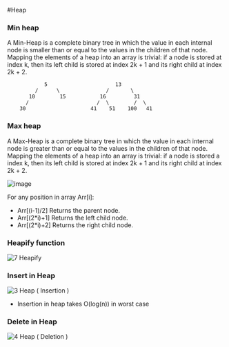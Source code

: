 #Heap

### Min heap

A Min-Heap is a complete binary tree in which the value in each internal node is smaller than or equal to the values in the children of that node. 
Mapping the elements of a heap into an array is trivial: if a node is stored at index k, then its left child is stored at index 2k + 1 and its right child at index 2k + 2.

```
            5                      13
         /      \               /       \  
       10        15           16         31 
      /                      /  \        /  \
    30                     41    51    100   41
```

### Max heap
A Max-Heap is a complete binary tree in which the value in each internal node is greater than or equal to the values in the children of that node.
Mapping the elements of a heap into an array is trivial: if a node is stored a index k, then its left child is stored at index 2k + 1 and its right child at index 2k + 2.

![image](https://user-images.githubusercontent.com/63506466/150747552-035dc07c-bfe0-46dc-b1f0-5cb924de7d92.png)

For any position in array Arr[i]:
* Arr[(i-1)/2] Returns the parent node.
* Arr[(2*i)+1] Returns the left child node.
* Arr[(2*i)+2] Returns the right child node.

### Heapify function
![7  Heapify](https://user-images.githubusercontent.com/63506466/150750576-ab58e418-35d5-4f2e-8f60-428058d31d7f.jpg)


### Insert in Heap
![3  Heap ( Insertion )](https://user-images.githubusercontent.com/63506466/150747665-3fdca91a-dca4-48bb-afd7-7cb9cfd9848d.jpg)

* Insertion in heap takes O(log(n)) in worst case

### Delete in Heap
![4  Heap ( Deletion )](https://user-images.githubusercontent.com/63506466/150749758-3c98ec70-c2b9-44f5-9f1e-a09e0e68a9d9.jpg)
